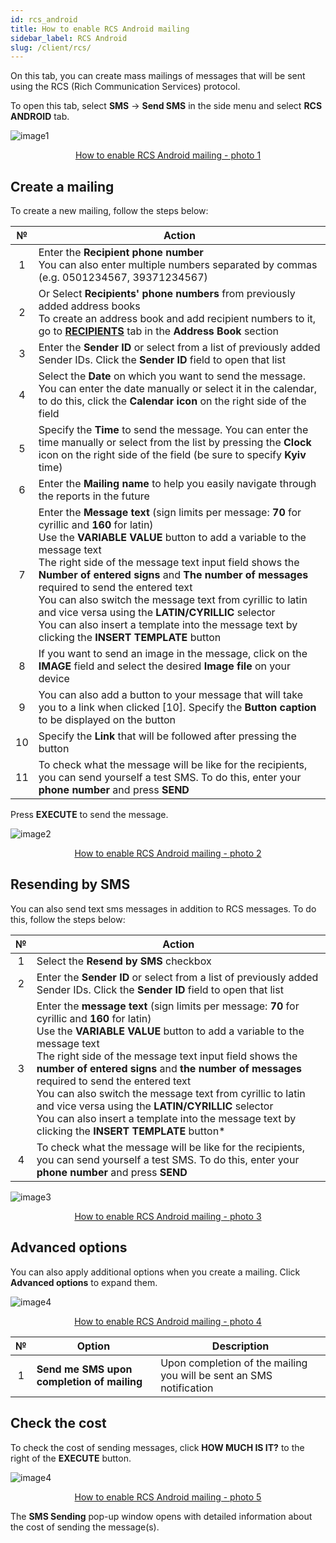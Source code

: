 ```yaml
---
id: rcs_android
title: How to enable RCS Android mailing
sidebar_label: RCS Android
slug: /client/rcs/
---
```


On this tab, you can create mass mailings of messages that will be sent using the RCS (Rich Communication Services) protocol.

To open this tab, select **SMS** → **Send SMS** in the side menu and select **RCS ANDROID** tab.

![image1](/img/en/client_send_sms_rcs_android/image1.png "How to enable RCS Android mailing") <center><u>How to enable RCS Android mailing - photo 1</u></center>

## Create a mailing

To create a new mailing, follow the steps below:

|  №  | Action |
| :-: | ------ |
| 1 | Enter the **Recipient phone number** <br/> You can also enter multiple numbers separated by commas (e.g. 0501234567, 39371234567) |
| 2 | Or Select **Recipients' phone numbers** from previously added address books <br/> To create an address book and add recipient numbers to it, go to [**RECIPIENTS**](../address_book/recipients.md) tab in the **Address Book** section |
| 3 | Enter the **Sender ID** or select from a list of previously added Sender IDs. Click the **Sender ID** field to open that list |
| 4 | Select the **Date** on which you want to send the message. You can enter the date manually or select it in the calendar, to do this, click the **Calendar icon** on the right side of the field |
| 5 | Specify the **Time** to send the message. You can enter the time manually or select from the list by pressing the **Clock** icon on the right side of the field (be sure to specify **Kyiv** time) |
| 6 | Enter the **Mailing name** to help you easily navigate through the reports in the future |
| 7 | Enter the **Message text** (sign limits per message: **70** for cyrillic and **160** for latin) <br/> Use the **VARIABLE VALUE** button to add a variable to the message text <br/> The right side of the message text input field shows the **Number of entered signs** and **The number of messages** required to send the entered text <br/> You can also switch the message text from cyrillic to latin and vice versa using the **LATIN/CYRILLIC** selector <br/> You can also insert a template into the message text by clicking the **INSERT TEMPLATE** button |
| 8 | If you want to send an image in the message, click on the **IMAGE** field and select the desired **Image file** on your device |
| 9 | You can also add a button to your message that will take you to a link when clicked [10]. Specify the **Button caption** to be displayed on the button |
| 10 | Specify the **Link** that will be followed after pressing the button |
| 11 | To check what the message will be like for the recipients, you can send yourself a test SMS. To do this, enter your **phone number** and press **SEND** |

Press **EXECUTE** to send the message.

![image2](/img/en/client_send_sms_rcs_android/image2.png "How to enable RCS Android mailing") <center><u>How to enable RCS Android mailing - photo 2</u></center>

## Resending by SMS

You can also send text sms messages in addition to RCS messages. To do this, follow the steps below:

|  №  | Action |
| :-: | ------ |
| 1 | Select the **Resend by SMS** checkbox |
| 2 | Enter the **Sender ID** or select from a list of previously added Sender IDs. Click the **Sender ID** field to open that list |
| 3 | Enter the **message text** (sign limits per message: **70** for cyrillic and **160** for latin) <br/> Use the **VARIABLE VALUE** button to add a variable to the message text <br/> The right side of the message text input field shows the **number of entered signs** and **the number of messages** required to send the entered text <br/> You can also switch the message text from cyrillic to latin and vice versa using the **LATIN/CYRILLIC** selector <br/> You can also insert a template into the message text by clicking the **INSERT TEMPLATE** button* |
| 4 | To check what the message will be like for the recipients, you can send yourself a test SMS. To do this, enter your **phone number** and press **SEND** |

![image3](/img/en/client_send_sms_rcs_android/image3.png "How to enable RCS Android mailing") <center><u>How to enable RCS Android mailing - photo 3</u></center>

## Advanced options

You can also apply additional options when you create a mailing. Click **Advanced options** to expand them.

![image4](/img/en/client_send_sms_rcs_android/image4.png "How to enable RCS Android mailing") <center><u>How to enable RCS Android mailing - photo 4</u></center>

|  №  | Option | Description |
| :-: | ------ | ----------- |
| 1 | **Send me SMS upon completion of mailing** | Upon completion of the mailing you will be sent an SMS notification |

## Check the cost

To check the cost of sending messages, click **HOW MUCH IS IT?** to the right of the **EXECUTE** button.

![image4](/img/en/client_send_sms_rcs_android/image5.png "How to enable RCS Android mailing") <center><u>How to enable RCS Android mailing - photo 5</u></center>

The **SMS Sending** pop-up window opens with detailed information about the cost of sending the message(s).
